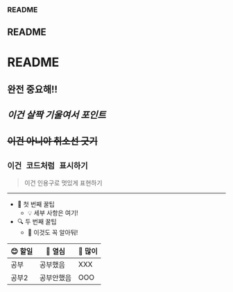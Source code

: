 ### README
## README
# README  

**완전 중요해!!**
-----------------
*이건 살짝 기울여서 포인트*
-----------------
~~이건 아니야 취소선 긋기~~
-----------------
`이건 코드처럼 표시하기`
-----------------
> 이건 인용구로 멋있게 표현하기
-----------------

* 🌟 첫 번째 꿀팁
  * 💡 세부 사항은 여기!
* 🔍 두 번째 꿀팁
  * 🎯 이것도 꼭 알아둬!

| 😊 할일 | 🎂 열심 | 💖 많이 |
|--------|--------|--------|
| 공부   | 공부했음 | XXX |
| 공부2   | 공부안했음| OOO |
